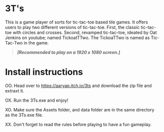 # 3T's

This is a game player of sorts for tic-tac-toe based tile games. It offers users to play two different versions of tic-tac-toe. First, the classic tic-tac-toe with circles and crosses. Second, revamped tic-tac-toe, ideated by Oat Jenkins on youtube; named TickoatTTwo. The TickoaTTwo is named as Tic-Tac-Two in the game.

> ***[Recommended to play on a 1920 x 1080 screen.]***

# Install instructions
OO. Head over to https://aaryap.itch.io/3ts and download the zip file and extraxt it.

OX. Run the 3Ts.exe and enjoy!

XO. Make sure the Assets folder, and data folder are in the same directory as the 3Ts.exe file.

XX. Don't forget to read the rules before playing to have a fun gameplay.
